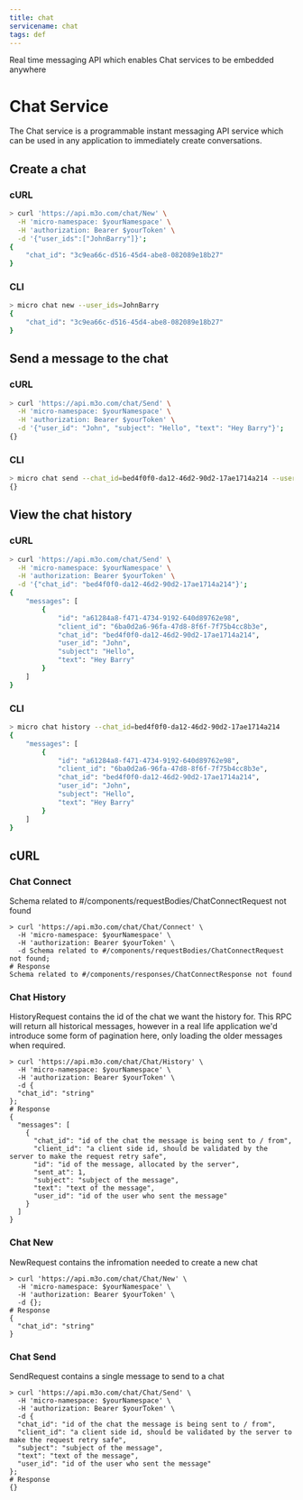 ```yaml
---
title: chat
servicename: chat
tags: def
---
```

Real time messaging API which enables Chat services to be embedded anywhere

# Chat Service

The Chat service is a programmable instant messaging API service which can be used in any application to immediately create conversations. 

## Create a chat

### cURL

```bash
> curl 'https://api.m3o.com/chat/New' \
  -H 'micro-namespace: $yourNamespace' \
  -H 'authorization: Bearer $yourToken' \
  -d '{"user_ids":["JohnBarry"]}';
{
	"chat_id": "3c9ea66c-d516-45d4-abe8-082089e18b27"
}
```

### CLI

```bash
> micro chat new --user_ids=JohnBarry
{
	"chat_id": "3c9ea66c-d516-45d4-abe8-082089e18b27"
}
```

## Send a message to the chat

### cURL

```bash
> curl 'https://api.m3o.com/chat/Send' \
  -H 'micro-namespace: $yourNamespace' \
  -H 'authorization: Bearer $yourToken' \
  -d '{"user_id": "John", "subject": "Hello", "text": "Hey Barry"}';
{}
```

### CLI

```bash
> micro chat send --chat_id=bed4f0f0-da12-46d2-90d2-17ae1714a214 --user_id=John --subject=Hello --text='Hey Barry'
{}
```

## View the chat history

### cURL

```bash
> curl 'https://api.m3o.com/chat/Send' \
  -H 'micro-namespace: $yourNamespace' \
  -H 'authorization: Bearer $yourToken' \
  -d '{"chat_id": "bed4f0f0-da12-46d2-90d2-17ae1714a214"}';
{
	"messages": [
		{
			"id": "a61284a8-f471-4734-9192-640d89762e98",
			"client_id": "6ba0d2a6-96fa-47d8-8f6f-7f75b4cc8b3e",
			"chat_id": "bed4f0f0-da12-46d2-90d2-17ae1714a214",
			"user_id": "John",
			"subject": "Hello",
			"text": "Hey Barry"
		}
	]
}
```

### CLI
```bash
> micro chat history --chat_id=bed4f0f0-da12-46d2-90d2-17ae1714a214
{
	"messages": [
		{
			"id": "a61284a8-f471-4734-9192-640d89762e98",
			"client_id": "6ba0d2a6-96fa-47d8-8f6f-7f75b4cc8b3e",
			"chat_id": "bed4f0f0-da12-46d2-90d2-17ae1714a214",
			"user_id": "John",
			"subject": "Hello",
			"text": "Hey Barry"
		}
	]
}
```

## cURL


### Chat Connect
<!-- We use the request body description here as endpoint descriptions are not
being lifted correctly from the proto by the openapi spec generator -->
Schema related to #/components/requestBodies/ChatConnectRequest not found
```shell
> curl 'https://api.m3o.com/chat/Chat/Connect' \
  -H 'micro-namespace: $yourNamespace' \
  -H 'authorization: Bearer $yourToken' \
  -d Schema related to #/components/requestBodies/ChatConnectRequest not found;
# Response
Schema related to #/components/responses/ChatConnectResponse not found
```


### Chat History
<!-- We use the request body description here as endpoint descriptions are not
being lifted correctly from the proto by the openapi spec generator -->
HistoryRequest contains the id of the chat we want the history for. This RPC will return all 
 historical messages, however in a real life application we'd introduce some form of pagination
 here, only loading the older messages when required.
```shell
> curl 'https://api.m3o.com/chat/Chat/History' \
  -H 'micro-namespace: $yourNamespace' \
  -H 'authorization: Bearer $yourToken' \
  -d {
  "chat_id": "string"
};
# Response
{
  "messages": [
    {
      "chat_id": "id of the chat the message is being sent to / from",
      "client_id": "a client side id, should be validated by the server to make the request retry safe",
      "id": "id of the message, allocated by the server",
      "sent_at": 1,
      "subject": "subject of the message",
      "text": "text of the message",
      "user_id": "id of the user who sent the message"
    }
  ]
}
```


### Chat New
<!-- We use the request body description here as endpoint descriptions are not
being lifted correctly from the proto by the openapi spec generator -->
NewRequest contains the infromation needed to create a new chat
```shell
> curl 'https://api.m3o.com/chat/Chat/New' \
  -H 'micro-namespace: $yourNamespace' \
  -H 'authorization: Bearer $yourToken' \
  -d {};
# Response
{
  "chat_id": "string"
}
```


### Chat Send
<!-- We use the request body description here as endpoint descriptions are not
being lifted correctly from the proto by the openapi spec generator -->
SendRequest contains a single message to send to a chat
```shell
> curl 'https://api.m3o.com/chat/Chat/Send' \
  -H 'micro-namespace: $yourNamespace' \
  -H 'authorization: Bearer $yourToken' \
  -d {
  "chat_id": "id of the chat the message is being sent to / from",
  "client_id": "a client side id, should be validated by the server to make the request retry safe",
  "subject": "subject of the message",
  "text": "text of the message",
  "user_id": "id of the user who sent the message"
};
# Response
{}
```


